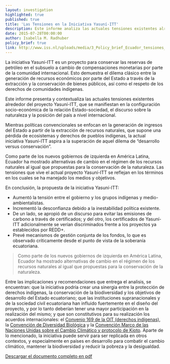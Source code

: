 ```yaml
---
layout: investigation
highlighted: true
published: true
title: 'Las Tensiones en la Iniciativa Yasuní-ITT'
description: Este informe analiza las actuales tensiones existentes alrededor del proyecto Yasuní-ITT (la propuesta de relación sociedad-naturaleza del gobierno ecuatoriano).
date: 2015-07-28T00:00:00
author: Isabella M. Radhuber
policy_brief: true
link: http://www.iss.nl/uploads/media/3_Policy_brief_Ecuador_tensiones_en_la_Iniciativa_Yasuni_ITT_09.pdf
---
```

La iniciativa Yasuní-ITT es un proyecto para conservar las reservas de petróleo en el subsuelo a cambio de compensaciones monetarias por parte de la comunidad internacional. Esto demuestra el dilema clásico entre la generación de recursos económicos por parte del Estado a través de la extracción y la conservación de bienes públicos, así como el respeto de los derechos de comunidades indígenas.

Este informe presenta y contextualiza las actuales tensiones existentes alrededor del proyecto Yasuní-ITT, que se manifiestan en la configuración socio-económica de la relación Estado-sociedad, el discurso sobre la naturaleza y la posición del país a nivel internacional.

Mientras políticas convencionales se enfocan en la generación de ingresos del Estado a partir de la extracción de recursos naturales, que supone una pérdida de ecosistemas y derechos de pueblos indígenas, la actual iniciativa Yasuní-ITT aspira a la superación de aquel dilema de “desarrollo versus conservación”.

Como parte de los nuevos gobiernos de izquierda en América Latina, Ecuador ha mostrado alternativas de cambio en el régimen de los recursos naturales al igual que propuestas para la conservación de la naturaleza. Las tensiones que vive el actual proyecto Yasuní-ITT se reflejan en los términos en los cuales se ha manejado los medios y objetivos.

En conclusión, la propuesta de la iniciativa Yasuní-ITT:

* Aumentó la tensión entre el gobierno y los grupos indígenas y medio-ambientalistas.
* Incrementó la desconfianza debido a la inestabilidad política existente.
* De un lado, se apropió de un discurso para evitar las emisiones de carbono a través de certificados; y del otro, los certificados de Yasuní-ITT adicionalmente se verían discriminados frente a los proyectos ya establecidos por REDD+.
* Prevé mecanismos de gestión conjunta de los fondos, lo que es observado críticamente desde el punto de vista de la soberanía ecuatoriana.

<blockquote>
  Como parte de los nuevos gobiernos de izquierda en América Latina, Ecuador ha mostrado alternativas de cambio en el régimen de los recursos naturales al igual que propuestas para la conservación de la naturaleza.
</blockquote>

Entre las implicaciones y recomendaciones que entrega el analisis, se encuentran: que la iniciativa podría crear una sinergia entre la protección de derechos indígenas, la conservación de la biodiversidad y los objetivos de desarrollo del Estado ecuatoriano; que las instituciones supranacionales y de la sociedad civil ecuatoriana han influido fuertemente en el diseño del proyecto, y por lo tanto deberían tener una mayor participación en la realización del mismo; y que son constitutivos para su realización los acuerdos internacionales: el <a href="http://www.ilo.org/indigenous/Conventions/no169/lang--es/index.htm">Convenio 169 de la OIT (derechos indígenas)</a>, la <a href="http://www.un.org/es/events/biodiversityday/convention.shtml">Convención de Diversidad Biológica</a> y la <a href="http://unfccc.int/portal_espanol/informacion_basica/la_convencion/i[tems/6196.php">Convención Marco de las Naciones Unidas sobre el Cambio Climático y protocolo de Kioto</a>. Aparte de lo mencionado, la iniciativa puede servir para ser replicada en otros contextos, y especialmente en países en desarrollo para combatir el cambio climático, mantener la biodiversidad y reducir la pobreza y la desigualdad.

[Descargar el documento completo en pdf](http://www.iss.nl/uploads/media/3_Policy_brief_Ecuador_tensiones_en_la_Iniciativa_Yasuni_ITT_09.pdf)

